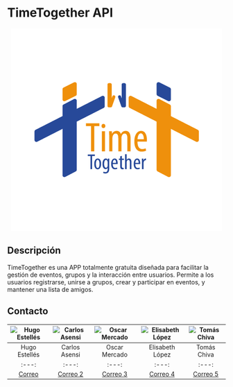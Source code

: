 # TimeTogether API

<p align="center">
  <img src="./imagenes/Logo.png" alt="TimeTogether Logo" />
</p>

## Descripción
TimeTogether es una APP totalmente gratuita diseñada para facilitar la gestión de eventos, grupos y la interacción entre usuarios. Permite a los usuarios registrarse, unirse a grupos, crear y participar en eventos, y mantener una lista de amigos.

## Contacto

| ![Hugo Estellés](imagen1.jpg) | ![Carlos Asensi](imagen2.jpg) | ![Oscar Mercado](imagen3.jpg) | ![Elisabeth López](imagen4.jpg) | ![Tomás Chiva](imagen5.jpg) |
|:---:|:---:|:---:|:---:|:---:|
| Hugo Estellés | Carlos Asensi | Oscar Mercado | Elisabeth López | Tomás Chiva |
|:---:|:---:|:---:|:---:|:---:|
| [Correo](mailto:huesga@floridauniversitaria.es) | [Correo 2](mailto:usuario2@example.com) | [Correo 3](mailto:usuario3@example.com) | [Correo 4](mailto:usuario4@example.com) | [Correo 5](mailto:usuario5@example.com) |
